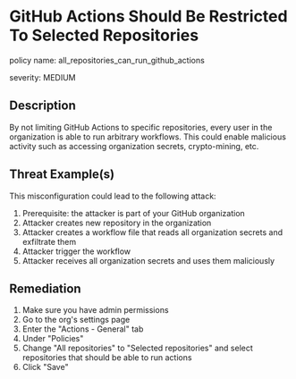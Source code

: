 # GitHub Actions Should Be Restricted To Selected Repositories

policy name: all_repositories_can_run_github_actions

severity: MEDIUM

## Description

By not limiting GitHub Actions to specific repositories, every user in the
organization is able to run arbitrary workflows. This could enable malicious
activity such as accessing organization secrets, crypto-mining, etc.

## Threat Example(s)

This misconfiguration could lead to the following attack:

1. Prerequisite: the attacker is part of your GitHub organization
2. Attacker creates new repository in the organization
3. Attacker creates a workflow file that reads all organization secrets and
exfiltrate them
4. Attacker trigger the workflow
5. Attacker receives all organization secrets and uses them maliciously

## Remediation

1. Make sure you have admin permissions
2. Go to the org's settings page
3. Enter the "Actions - General" tab
4. Under "Policies"
5. Change "All repositories" to "Selected repositories" and select repositories
that should be able to run actions
6. Click "Save"
